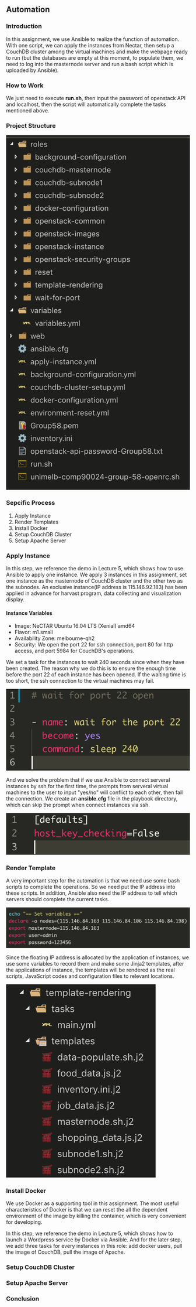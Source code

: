 ## Automation

### Introduction

In this assignment, we use Ansible to realize the function of automation. With one script, we can apply the instances from Nectar, then setup a CouchDB cluster among the virtual machines and make the webpage ready to run (but the databases are empty at this moment, to populate them, we need to log into the masternode server and run a bash script which is uploaded by Ansible).

### How to Work

We just need to execute **run.sh**, then input the password of openstack API and localhost, then the script will automatically complete the tasks mentioned above.

### Project Structure

![structure](./images/structure.png)

### Sepcific Process

1. Apply Instance
2. Render Templates
3. Install Docker
4. Setup CouchDB Cluster
5. Setup Apache Server

### Apply Instance

In this step, we reference the demo in Lecture 5, which shows how to use Ansible to apply one instance. We apply 3 instances in this assignment, set one instance as the masternode of CouchDB cluster and the other two as the subnodes. An exclusive instance(IP address is 115.146.92.183) has been applied in advance for harvast program, data collecting and visualization display.

#### Instance Variables

- Image: NeCTAR Ubuntu 16.04 LTS (Xenial) amd64 
- Flavor: m1.small
- Availability Zone: melbourne-qh2
- Security: We open the port 22 for ssh connection, port 80 for http access, and port 5984 for CouchDB's operations.

We set a task for the instances to wait 240 seconds since when they have been created. The reason why we do this is to ensure the enough time before the port 22 of each instance has been opened. If the waiting time is too short, the ssh connection to the virtual machines may fail.

![waiting](./images/waiting.png)

And we solve the problem that if we use Ansible to connect serveral instances by ssh for the first time, the prompts from serveral virtual machines to the user to input "yes/no" will conflict to each other, then fail the connection. We create an **ansible.cfg** file in the playbook directory, which can skip the prompt when connect instances via ssh.

![ansible-cfg](./images/ansible-cfg.png)

### Render Template

A very important step for the automation is that we need use some bash scripts to complete the operations. So we need put the IP address into these scripts. In addition, Ansible also need the IP address to tell which servers should complete the current tasks.

![ip-in-script](./images/ip-in-script.png)

Since the floating IP address is allocated by the application of instances, we use some variables to record them and make some Jinja2 templates, after the applications of instance, the templates will be rendered as the real scripts, JavaScript codes and configuration files to relevant locations.

![template-rendering](./images/template-rendering.png)

### Install Docker

We use Docker as a supporting tool in this assignment. The most useful characteristics of Docker is that we can reset the all the dependent environment of the image by killing the container, which is very convenient for developing.

In this step, we reference the demo in Lecture 5, which shows how to launch a Wordpress service by Docker via Ansible. And for the later step, we add three tasks for every instances in this role: add docker users, pull the image of CouchDB, pull the image of Apache.

### Setup CouchDB Cluster

### Setup Apache Server

### Conclusion

